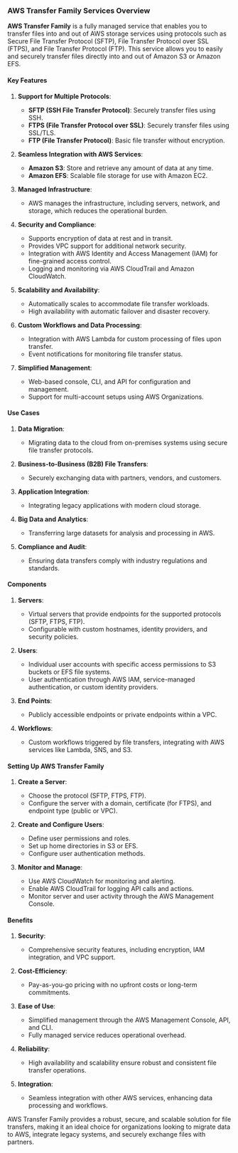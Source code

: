 ### AWS Transfer Family Services Overview

**AWS Transfer Family** is a fully managed service that enables you to transfer files into and out of AWS storage services using protocols such as Secure File Transfer Protocol (SFTP), File Transfer Protocol over SSL (FTPS), and File Transfer Protocol (FTP). This service allows you to easily and securely transfer files directly into and out of Amazon S3 or Amazon EFS.

#### Key Features

1. **Support for Multiple Protocols**:
   - **SFTP (SSH File Transfer Protocol)**: Securely transfer files using SSH.
   - **FTPS (File Transfer Protocol over SSL)**: Securely transfer files using SSL/TLS.
   - **FTP (File Transfer Protocol)**: Basic file transfer without encryption.

2. **Seamless Integration with AWS Services**:
   - **Amazon S3**: Store and retrieve any amount of data at any time.
   - **Amazon EFS**: Scalable file storage for use with Amazon EC2.

3. **Managed Infrastructure**:
   - AWS manages the infrastructure, including servers, network, and storage, which reduces the operational burden.

4. **Security and Compliance**:
   - Supports encryption of data at rest and in transit.
   - Provides VPC support for additional network security.
   - Integration with AWS Identity and Access Management (IAM) for fine-grained access control.
   - Logging and monitoring via AWS CloudTrail and Amazon CloudWatch.

5. **Scalability and Availability**:
   - Automatically scales to accommodate file transfer workloads.
   - High availability with automatic failover and disaster recovery.

6. **Custom Workflows and Data Processing**:
   - Integration with AWS Lambda for custom processing of files upon transfer.
   - Event notifications for monitoring file transfer status.

7. **Simplified Management**:
   - Web-based console, CLI, and API for configuration and management.
   - Support for multi-account setups using AWS Organizations.

#### Use Cases

1. **Data Migration**:
   - Migrating data to the cloud from on-premises systems using secure file transfer protocols.

2. **Business-to-Business (B2B) File Transfers**:
   - Securely exchanging data with partners, vendors, and customers.

3. **Application Integration**:
   - Integrating legacy applications with modern cloud storage.

4. **Big Data and Analytics**:
   - Transferring large datasets for analysis and processing in AWS.

5. **Compliance and Audit**:
   - Ensuring data transfers comply with industry regulations and standards.

#### Components

1. **Servers**:
   - Virtual servers that provide endpoints for the supported protocols (SFTP, FTPS, FTP).
   - Configurable with custom hostnames, identity providers, and security policies.

2. **Users**:
   - Individual user accounts with specific access permissions to S3 buckets or EFS file systems.
   - User authentication through AWS IAM, service-managed authentication, or custom identity providers.

3. **End Points**:
   - Publicly accessible endpoints or private endpoints within a VPC.

4. **Workflows**:
   - Custom workflows triggered by file transfers, integrating with AWS services like Lambda, SNS, and S3.

#### Setting Up AWS Transfer Family

1. **Create a Server**:
   - Choose the protocol (SFTP, FTPS, FTP).
   - Configure the server with a domain, certificate (for FTPS), and endpoint type (public or VPC).

2. **Create and Configure Users**:
   - Define user permissions and roles.
   - Set up home directories in S3 or EFS.
   - Configure user authentication methods.

3. **Monitor and Manage**:
   - Use AWS CloudWatch for monitoring and alerting.
   - Enable AWS CloudTrail for logging API calls and actions.
   - Monitor server and user activity through the AWS Management Console.

#### Benefits

1. **Security**:
   - Comprehensive security features, including encryption, IAM integration, and VPC support.

2. **Cost-Efficiency**:
   - Pay-as-you-go pricing with no upfront costs or long-term commitments.

3. **Ease of Use**:
   - Simplified management through the AWS Management Console, API, and CLI.
   - Fully managed service reduces operational overhead.

4. **Reliability**:
   - High availability and scalability ensure robust and consistent file transfer operations.

5. **Integration**:
   - Seamless integration with other AWS services, enhancing data processing and workflows.

AWS Transfer Family provides a robust, secure, and scalable solution for file transfers, making it an ideal choice for organizations looking to migrate data to AWS, integrate legacy systems, and securely exchange files with partners.
